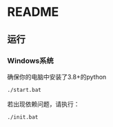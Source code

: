 # README

## 运行

### Windows系统
确保你的电脑中安装了3.8+的python
```bash
./start.bat
```
若出现依赖问题，请执行：
```bash
./init.bat
```